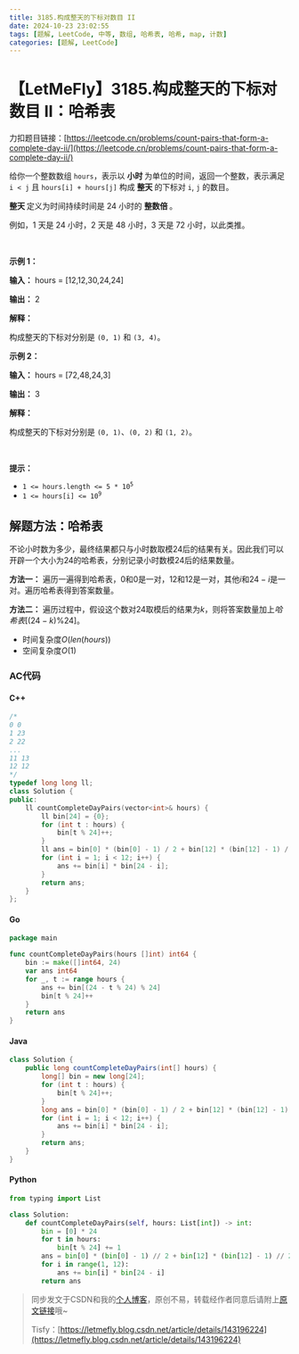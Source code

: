 ```yaml
---
title: 3185.构成整天的下标对数目 II
date: 2024-10-23 23:02:55
tags: [题解, LeetCode, 中等, 数组, 哈希表, 哈希, map, 计数]
categories: [题解, LeetCode]
---
```


# 【LetMeFly】3185.构成整天的下标对数目 II：哈希表

力扣题目链接：[https://leetcode.cn/problems/count-pairs-that-form-a-complete-day-ii/](https://leetcode.cn/problems/count-pairs-that-form-a-complete-day-ii/)

<p>给你一个整数数组 <code>hours</code>，表示以 <strong>小时 </strong>为单位的时间，返回一个整数，表示满足 <code>i &lt; j</code> 且 <code>hours[i] + hours[j]</code> 构成 <strong>整天 </strong>的下标对&nbsp;<code>i</code>, <code>j</code> 的数目。</p>

<p><strong>整天 </strong>定义为时间持续时间是 24 小时的 <strong>整数倍 </strong>。</p>

<p>例如，1 天是 24 小时，2 天是 48 小时，3 天是 72 小时，以此类推。</p>

<p>&nbsp;</p>

<p><strong class="example">示例 1：</strong></p>

<div class="example-block">
<p><strong>输入：</strong> <span class="example-io">hours = [12,12,30,24,24]</span></p>

<p><strong>输出：</strong> <span class="example-io">2</span></p>

<p><strong>解释：</strong></p>

<p>构成整天的下标对分别是 <code>(0, 1)</code> 和 <code>(3, 4)</code>。</p>
</div>

<p><strong class="example">示例 2：</strong></p>

<div class="example-block">
<p><strong>输入：</strong> <span class="example-io">hours = [72,48,24,3]</span></p>

<p><strong>输出：</strong> <span class="example-io">3</span></p>

<p><strong>解释：</strong></p>

<p>构成整天的下标对分别是 <code>(0, 1)</code>、<code>(0, 2)</code> 和 <code>(1, 2)</code>。</p>
</div>

<p>&nbsp;</p>

<p><strong>提示：</strong></p>

<ul>
	<li><code>1 &lt;= hours.length &lt;= 5 * 10<sup>5</sup></code></li>
	<li><code>1 &lt;= hours[i] &lt;= 10<sup>9</sup></code></li>
</ul>


    
## 解题方法：哈希表

不论小时数为多少，最终结果都只与小时数取模24后的结果有关。因此我们可以开辟一个大小为24的哈希表，分别记录小时数模24后的结果数量。

**方法一：** 遍历一遍得到哈希表，$0$和$0$是一对，$12$和$12$是一对，其他$i$和$24-i$是一对。遍历哈希表得到答案数量。

**方法二：** 遍历过程中，假设这个数对$24$取模后的结果为$k$，则将答案数量加上$哈希表[(24 - k) \% 24]$。

+ 时间复杂度$O(len(hours))$
+ 空间复杂度$O(1)$

### AC代码

#### C++

```cpp
/*
0 0
1 23
2 22
...
11 13
12 12
*/
typedef long long ll;
class Solution {
public:
    ll countCompleteDayPairs(vector<int>& hours) {
        ll bin[24] = {0};
        for (int t : hours) {
            bin[t % 24]++;
        }
        ll ans = bin[0] * (bin[0] - 1) / 2 + bin[12] * (bin[12] - 1) / 2;
        for (int i = 1; i < 12; i++) {
            ans += bin[i] * bin[24 - i];
        }
        return ans;
    }
};
```

#### Go

```go
package main

func countCompleteDayPairs(hours []int) int64 {
    bin := make([]int64, 24)
    var ans int64
    for _, t := range hours {
        ans += bin[(24 - t % 24) % 24]
        bin[t % 24]++
    }
    return ans
}
```

#### Java

```java
class Solution {
    public long countCompleteDayPairs(int[] hours) {
        long[] bin = new long[24];
        for (int t : hours) {
            bin[t % 24]++;
        }
        long ans = bin[0] * (bin[0] - 1) / 2 + bin[12] * (bin[12] - 1) / 2;
        for (int i = 1; i < 12; i++) {
            ans += bin[i] * bin[24 - i];
        }
        return ans;
    }
}
```

#### Python

```python
from typing import List

class Solution:
    def countCompleteDayPairs(self, hours: List[int]) -> int:
        bin = [0] * 24
        for t in hours:
            bin[t % 24] += 1
        ans = bin[0] * (bin[0] - 1) // 2 + bin[12] * (bin[12] - 1) // 2
        for i in range(1, 12):
            ans += bin[i] * bin[24 - i]
        return ans
```

> 同步发文于CSDN和我的[个人博客](https://blog.letmefly.xyz/)，原创不易，转载经作者同意后请附上[原文链接](https://blog.letmefly.xyz/2024/10/23/LeetCode%203185.%E6%9E%84%E6%88%90%E6%95%B4%E5%A4%A9%E7%9A%84%E4%B8%8B%E6%A0%87%E5%AF%B9%E6%95%B0%E7%9B%AEII/)哦~
>
> Tisfy：[https://letmefly.blog.csdn.net/article/details/143196224](https://letmefly.blog.csdn.net/article/details/143196224)
